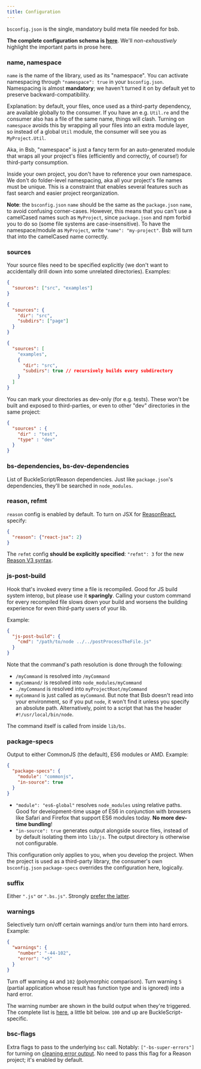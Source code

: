 ```yaml
---
title: Configuration
---
```


`bsconfig.json` is the single, mandatory build meta file needed for bsb.

**The complete configuration schema is [here](https://bucklescript.github.io/bucklescript/docson/#build-schema.json)**. We'll _non-exhaustively_ highlight the important parts in prose here.

### name, namespace

`name` is the name of the library, used as its "namespace". You can activate namespacing through `"namespace": true` in your `bsconfig.json`. Namespacing is almost **mandatory**; we haven't turned it on by default yet to preserve backward-compatibility.

Explanation: by default, your files, once used as a third-party dependency, are available globally to the consumer. If you have an e.g. `Util.re` and the consumer also has a file of the same name, things will clash. Turning on `namespace` avoids this by wrapping all your files into an extra module layer, so instead of a global `Util` module, the consumer will see you as `MyProject.Util`.

Aka, in Bsb, "namespace" is just a fancy term for an auto-generated module that wraps all your project's files (efficiently and correctly, of course!) for third-party consumption.

Inside your own project, you don't have to reference your own namespace. We don't do folder-level namespacing, aka all your project's file names must be unique. This is a constraint that enables several features such as fast search and easier project reorganization.

**Note**: the `bsconfig.json` `name` should be the same as the `package.json` `name`, to avoid confusing corner-cases. However, this means that you can't use a camelCased names such as `MyProject`, since `package.json` and npm forbid you to do so (some file systems are case-insensitive). To have the namespace/module as `MyProject`, write `"name": "my-project"`. Bsb will turn that into the camelCased name correctly.

### sources

Your source files need to be specified explicitly (we don't want to accidentally drill down into some unrelated directories). Examples:

```json
{
  "sources": ["src", "examples"]
}
```
```json
{
  "sources": {
    "dir": "src",
    "subdirs": ["page"]
  }
}
```

```json
{
  "sources": [
    "examples",
    {
      "dir": "src",
      "subdirs": true // recursively builds every subdirectory
    }
  ]
}
```

You can mark your directories as dev-only (for e.g. tests). These won't be built and exposed to third-parties, or even to other "dev" directories in the same project:

```json
{
  "sources" : {
    "dir" : "test",
    "type" : "dev"
  }
}
```

### bs-dependencies, bs-dev-dependencies

List of BuckleScript/Reason dependencies. Just like `package.json`'s dependencies, they'll be searched in `node_modules`.

### reason, refmt

`reason` config is enabled by default. To turn on JSX for [ReasonReact](https://reasonml.github.io/reason-react/), specify:

```json
{
  "reason": {"react-jsx": 2}
}
```

The `refmt` config **should be explicitly specified**: `"refmt": 3` for the new [Reason V3 syntax](https://reasonml.github.io/community/blog/#reason-3).

### js-post-build

Hook that's invoked every time a file is recompiled. Good for JS build system interop, but please use it **sparingly**. Calling your custom command for every recompiled file slows down your build and worsens the building experience for even third-party users of your lib.

Example:

```json
{
  "js-post-build": {
    "cmd": "/path/to/node ../../postProcessTheFile.js"
  }
}
```

Note that the command's path resolution is done through the following:

- `/myCommand` is resolved into `/myCommand`
- `myCommand/` is resolved into `node_modules/myCommand`
- `./myCommand` is resolved into `myProjectRoot/myCommand`
- `myCommand` is just called as `myCommand`. But note that Bsb doesn't read into your environment, so if you put `node`, it won't find it unless you specify an absolute path. Alternatively, point to a script that has the header `#!/usr/local/bin/node`.

The command itself is called from inside `lib/bs`.

### package-specs

Output to either CommonJS (the default), ES6 modules or AMD. Example:

```json
{
  "package-specs": {
    "module": "commonjs",
    "in-source": true
  }
}
```

- `"module": "es6-global"` resolves `node_modules` using relative paths. Good for development-time usage of ES6 in conjunction with browsers like Safari and Firefox that support ES6 modules today. **No more dev-time bundling**!
- `"in-source": true` generates output alongside source files, instead of by default isolating them into `lib/js`. The output directory is otherwise not configurable.

This configuration only applies to you, when you develop the project. When the project is used as a third-party library, the consumer's own `bsconfig.json` `package-specs` overrides the configuration here, logically.

### suffix

Either `".js"` or `".bs.js"`. Strongly [prefer the latter](build-overview.md#tips-tricks).

### warnings

Selectively turn on/off certain warnings and/or turn them into hard errors. Example:

```json
{
  "warnings": {
    "number": "-44-102",
    "error": "+5"
  }
}
```

Turn off warning `44` and `102` (polymorphic comparison). Turn warning `5` (partial application whose result has function type and is ignored) into a hard error.

The warning number are shown in the build output when they're triggered. The complete list is [here](https://caml.inria.fr/pub/docs/manual-ocaml/comp.html#sec281), a little bit below. `100` and up are BuckleScript-specific.

### bsc-flags

Extra flags to pass to the underlying `bsc` call. Notably: `["-bs-super-errors"]` for turning on [cleaning error output](https://reasonml.github.io/community/blog/#way-way-waaaay-nicer-error-messages). No need to pass this flag for a Reason project; it's enabled by default.
